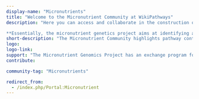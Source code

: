 ```yaml
---
display-name: "Micronutrients"
title: "Welcome to the Micronutrient Community at WikiPathways"
description: "Here you can access and collaborate in the construction of pathways and networks focused on the biological activity of micronutrients. This community is maintained by individual scientists collaborating in the [Micronutrient Genomics Project (MGP)](http://www.micronutrientgenomics.org/index.php/Main_Page/). The project was described in a [publication in Genes and Nutrition](http://dx.doi.org/10.1007/s12263-010-0192-8%7C). In that paper the need for this portal was described as:

**Essentially, the micronutrient genetics project aims at identifying all relevant genetic variations related to the biological activity on a specific micronutrient. In doing so, we will organize this information in a biological perspective, i.e. pathway and biological network oriented visual browsers. Controversially, for many micronutrients the biological knowledge is still fragmented. Thus, a flexible and editable browser with both a wiki-editable and a permanent interface will be implemented. The genetic variation on specific genes will be derived from the basic databases embedded in the human variome project. A bioinformatics team is established that will construct and maintain these web-based interfaces.**"
short-description: "The Micronutrient Community highlights pathway content relevant to the micronutrient research community."
logo:
logo-link: 
support: "The Micronutrient Genomics Project has an exchange program for participating researchers [Microgennet](http://www.micronutrientgenomics.org/index.php/Microgennet). Microgennet is funded by the EU Marie Curie action program IRSES grant 269210."
contribute: 

community-tag: "Micronutrients"

redirect_from:
  - /index.php/Portal:Micronutrient
---
```

